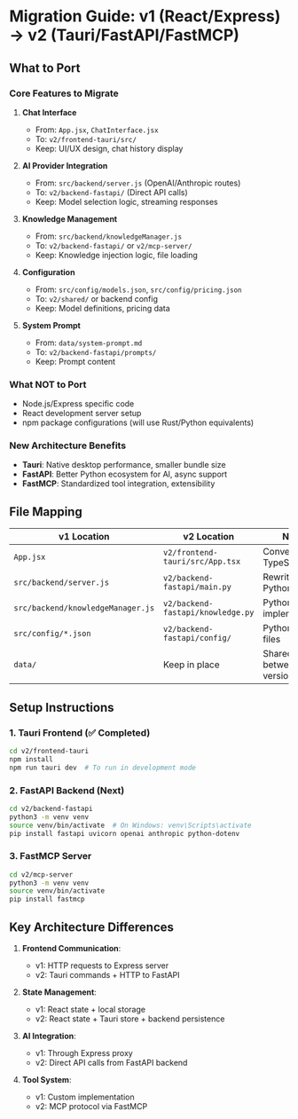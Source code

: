 # Migration Guide: v1 (React/Express) → v2 (Tauri/FastAPI/FastMCP)

## What to Port

### Core Features to Migrate
1. **Chat Interface**
   - From: `App.jsx`, `ChatInterface.jsx`
   - To: `v2/frontend-tauri/src/`
   - Keep: UI/UX design, chat history display

2. **AI Provider Integration**
   - From: `src/backend/server.js` (OpenAI/Anthropic routes)
   - To: `v2/backend-fastapi/` (Direct API calls)
   - Keep: Model selection logic, streaming responses

3. **Knowledge Management**
   - From: `src/backend/knowledgeManager.js`
   - To: `v2/backend-fastapi/` or `v2/mcp-server/`
   - Keep: Knowledge injection logic, file loading

4. **Configuration**
   - From: `src/config/models.json`, `src/config/pricing.json`
   - To: `v2/shared/` or backend config
   - Keep: Model definitions, pricing data

5. **System Prompt**
   - From: `data/system-prompt.md`
   - To: `v2/backend-fastapi/prompts/`
   - Keep: Prompt content

### What NOT to Port
- Node.js/Express specific code
- React development server setup
- npm package configurations (will use Rust/Python equivalents)

### New Architecture Benefits
- **Tauri**: Native desktop performance, smaller bundle size
- **FastAPI**: Better Python ecosystem for AI, async support
- **FastMCP**: Standardized tool integration, extensibility

## File Mapping

| v1 Location | v2 Location | Notes |
|------------|-------------|-------|
| `App.jsx` | `v2/frontend-tauri/src/App.tsx` | Convert to TypeScript |
| `src/backend/server.js` | `v2/backend-fastapi/main.py` | Rewrite in Python |
| `src/backend/knowledgeManager.js` | `v2/backend-fastapi/knowledge.py` | Python implementation |
| `src/config/*.json` | `v2/backend-fastapi/config/` | Python config files |
| `data/` | Keep in place | Shared between versions |

## Setup Instructions

### 1. Tauri Frontend (✅ Completed)
```bash
cd v2/frontend-tauri
npm install
npm run tauri dev  # To run in development mode
```

### 2. FastAPI Backend (Next)
```bash
cd v2/backend-fastapi
python3 -m venv venv
source venv/bin/activate  # On Windows: venv\Scripts\activate
pip install fastapi uvicorn openai anthropic python-dotenv
```

### 3. FastMCP Server
```bash
cd v2/mcp-server
python3 -m venv venv
source venv/bin/activate
pip install fastmcp
```

## Key Architecture Differences

1. **Frontend Communication**:
   - v1: HTTP requests to Express server
   - v2: Tauri commands + HTTP to FastAPI

2. **State Management**:
   - v1: React state + local storage
   - v2: React state + Tauri store + backend persistence

3. **AI Integration**:
   - v1: Through Express proxy
   - v2: Direct API calls from FastAPI backend

4. **Tool System**:
   - v1: Custom implementation
   - v2: MCP protocol via FastMCP
